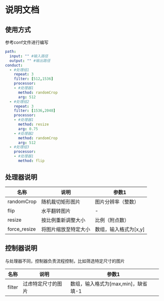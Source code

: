# 说明文档

## 使用方式

参考conf文件进行编写

```yaml
path:
  input: "" #输入路径
  output: "" #输出路径
conduct:
  - #处理组1 
    repeat: 3
    filter: [512,1536]
    processor:
    - #处理器1
      method: randomCrop
      arg: 512
  - #处理组2
    repeat: 3
    filter: [1536,2048]
    processor:
    - #处理器1
      method: resize
      arg: 0.75
    - #处理器2
      method: randomCrop
      arg: 512
  - #处理组3 
    processor:
    - #处理器1
      method: flip
```

## 处理器说明

|名称|说明|参数1|
| -- | -- | -- |
|randomCrop|随机裁切矩形图片|图片分辨率（整数）|
|flip|水平翻转图片| - |
|resize|按比例重新调整大小|比例（附点数）|
|force_resize|将图片缩放至特定大小|数组，输入格式为[x,y]|

## 控制器说明

与处理器不同，控制器负责流程控制，比如筛选特定尺寸的图片

|名称|说明|参数1|
| -- | -- | -- |
|filter|过虑特定尺寸的图片|数组，输入格式为[max,min]，缺省填-1 |
